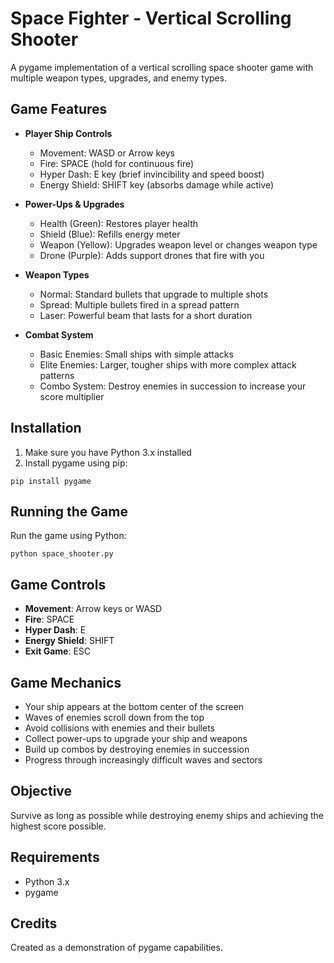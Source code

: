 # Space Fighter - Vertical Scrolling Shooter

A pygame implementation of a vertical scrolling space shooter game with multiple weapon types, upgrades, and enemy types.

## Game Features

- **Player Ship Controls**
  - Movement: WASD or Arrow keys
  - Fire: SPACE (hold for continuous fire)
  - Hyper Dash: E key (brief invincibility and speed boost)
  - Energy Shield: SHIFT key (absorbs damage while active)

- **Power-Ups & Upgrades**
  - Health (Green): Restores player health
  - Shield (Blue): Refills energy meter
  - Weapon (Yellow): Upgrades weapon level or changes weapon type
  - Drone (Purple): Adds support drones that fire with you

- **Weapon Types**
  - Normal: Standard bullets that upgrade to multiple shots
  - Spread: Multiple bullets fired in a spread pattern
  - Laser: Powerful beam that lasts for a short duration

- **Combat System**
  - Basic Enemies: Small ships with simple attacks
  - Elite Enemies: Larger, tougher ships with more complex attack patterns
  - Combo System: Destroy enemies in succession to increase your score multiplier

## Installation

1. Make sure you have Python 3.x installed
2. Install pygame using pip:
```
pip install pygame
```

## Running the Game

Run the game using Python:
```
python space_shooter.py
```

## Game Controls

- **Movement**: Arrow keys or WASD
- **Fire**: SPACE
- **Hyper Dash**: E
- **Energy Shield**: SHIFT
- **Exit Game**: ESC

## Game Mechanics

- Your ship appears at the bottom center of the screen
- Waves of enemies scroll down from the top
- Avoid collisions with enemies and their bullets
- Collect power-ups to upgrade your ship and weapons
- Build up combos by destroying enemies in succession
- Progress through increasingly difficult waves and sectors

## Objective

Survive as long as possible while destroying enemy ships and achieving the highest score possible.

## Requirements

- Python 3.x
- pygame

## Credits

Created as a demonstration of pygame capabilities. 